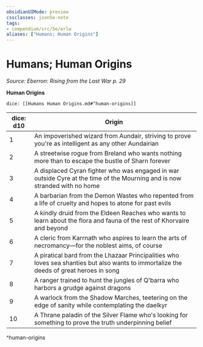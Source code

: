 ```yaml
---
obsidianUIMode: preview
cssclasses: json5e-note
tags:
- compendium/src/5e/erlw
aliases: ["Humans; Human Origins"]
---
```

# Humans; Human Origins
*Source: Eberron: Rising from the Last War p. 29* 

**Human Origins**

`dice: [[Humans Human Origins.md#^human-origins]]`

| dice: d10 | Origin |
|-----------|--------|
| 1 | An impoverished wizard from Aundair, striving to prove you're as intelligent as any other Aundairian |
| 2 | A streetwise rogue from Breland who wants nothing more than to escape the bustle of Sharn forever |
| 3 | A displaced Cyran fighter who was engaged in war outside Cyre at the time of the Mourning and is now stranded with no home |
| 4 | A barbarian from the Demon Wastes who repented from a life of cruelty and hopes to atone for past evils |
| 5 | A kindly druid from the Eldeen Reaches who wants to learn about the flora and fauna of the rest of Khorvaire and beyond |
| 6 | A cleric from Karrnath who aspires to learn the arts of necromancy—for the noblest aims, of course |
| 7 | A piratical bard from the Lhazaar Principalities who loves sea shanties but also wants to immortalize the deeds of great heroes in song |
| 8 | A ranger trained to hunt the jungles of Q'barra who harbors a grudge against dragons |
| 9 | A warlock from the Shadow Marches, teetering on the edge of sanity while contemplating the daelkyr |
| 10 | A Thrane paladin of the Silver Flame who's looking for something to prove the truth underpinning belief |
^human-origins